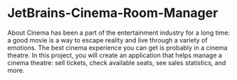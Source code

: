 # JetBrains-Cinema-Room-Manager
About
Cinema has been a part of the entertainment industry for a long time: 
a good movie is a way to escape reality and live through a variety of emotions. The best cinema experience you can get is probably in a cinema theatre. 
In this project, you will create an application that helps manage a cinema theatre: sell tickets, check available seats, see sales statistics, and more.
